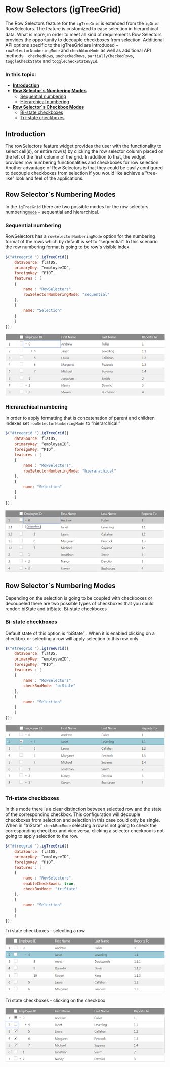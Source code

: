 <!--
|metadata|
{
    "fileName": "igtreegrid-row-selectors",
    "controlName": ["igTreeGrid"],
    "tags": ["Grids", "RowSelectors"]
}
|metadata|
-->
# Row Selectors (igTreeGrid)
The Row Selectors feature for the `igTreeGrid` is extended from the `igGrid` RowSelectors. The feature is customized to ease selection in hierarchical data. What is more, in order to meet all kind of requirements Row Selectors provides the opportunity to decouple checkboxes from selection. Additional API options specific to the igTreeGrid are introduced – `rowSelectorNumberingMode` and `chechkboxMode` as well as additional API methods - `checkedRows`, `uncheckedRows`, `partiallyCheckedRows`, `toggleCheckState` and `toggleCheckStateById`.

### In this topic:

- [**Introduction**](#introduction)
- [**Row Selector`s Numbering Modes**](#numbering-modes)
    - [Sequential numbering](#sequential-numbering-mode)
    - [Hierarchical numbering](#hierarachical-numbering-mode)
- [**Row Selector`s Checkbox Modes**](#checkobox-modes)
    - [Bi-state checkboxes](#biState-checkobox-mode)
    - [Tri-state checkboxes](#triState-checkobox-mode)

## <a id="introduction"></a> Introduction
The rowSelectors feature widget provides the user with the functionality to select cell(s), or entire row(s) by clicking the row selector column placed on the left of the first column of the grid. In addition to that, the widget provides row numbering functionalities and checkboxes for row selection. Another advantage of Row Selectors is that they could be easily configured to decouple checkboxes from selection if you would like achieve a "tree-like" look and feel of the applications.

## <a id="numbering-modes"></a> Row Selector`s Numbering Modes
In the `igTreeGrid` there are two possible modes for the row selectors numbering[`mode`](%%jQueryApiUrl%%/ui.igtreegridrowselectors#options:rowSelectorNumberingMode) – sequential and hierarchical.

### <a id="sequential-numbering-mode"></a> Sequential numbering
RowSelectors has a `rowSelectorNumberingMode` option for the numbering format of the rows which by default is set to “sequential”. In this scenario the row numbering format is going to be row`s visible index.

```js
$("#treegrid ").igTreeGrid({
	dataSource: flatDS,
	primaryKey: “employeeID”,
	foreignKey: “PID”,
	features : [
	{
		name : "RowSelectors",
		rowSelectorNumberingMode: "sequential"
	},
	{
		name: "Selection"
	}
	]
});
```

![igTreeGrid sequential numbering](images/igtree-grid-row-numbering-mode-sequential.png.png "Tree Grid with row numbering mode sequential")

### <a id="hierarachical-numbering-mode"></a>Hierarachical numbering
In order to apply formatting that is concatenation of parent and children indexes set `rowSelectorNumberingMode` to “hierarchical.” 

```js
$("#treegrid ").igTreeGrid({
	dataSource: flatDS,
	primaryKey: “employeeID”,
	foreignKey: “PID”,
	features : [
	{
		name : "RowSelectors",
		rowSelectorNumberingMode: "hierarachical"
	},
	{
		name: "Selection"
	}
	]
});


```
![igTreeGrid hierarachical numbering](images/igtree-grid-row-numbering-mode-hierarchical.png "Tree Grid with row numbering mode hierarachical")

## <a id="checkobox-modes"></a> Row Selector`s Numbering Modes
Depending on the selection is going to be coupled with checkboxes or decoupeled  there are two possible types of checkboxes that you could render: biState and triState.
Bi-state checkboxes

### <a id="biState-checkobox-mode"></a>Bi-state checkboxes
Default state of this option is “biState” . When it is enabled clicking on a checkbox or selecting a row will apply selection to this row only.

```js
$("#treegrid ").igTreeGrid({
	dataSource: flatDS,
	primaryKey: “employeeID”,
	foreignKey: “PID”,
	features : [
	{
		name : "RowSelectors",
		checkBoxMode: "biState"
	},
	{
		name: "Selection"
	}
	]
});
```

![igTreeGrid biState checkbox mode](images/igtree-grid-checkobox-mode-biState.png "Tree Grid with check box mode bi state'")

### <a id="triState-checkobox-mode"></a>Tri-state checkboxes
In this mode there is a clear distinction between selected row and the state of the corresponding checkbox. This configuration will decouple checkboxes from selection and selection in this case could only be single.
When in “triState” `checkBoxMode` selecting a row is not going to check the corresponding checkbox and vice versa, clicking a selector checkbox is not going to apply selection to the row.

```js
$("#treegrid ").igTreeGrid({
	dataSource: flatDS,
	primaryKey: “employeeID”,
	foreignKey: “PID”,
	features : [
	{
		name : "RowSelectors",
        enableCheckBoxes: true,
		checkBoxMode: "triState"
	},
	{
		name: "Selection"
	}
	]
});
```

Tri state checkboxes - selecting a row

![igTreeGrid biState checkbox mode](images/igTreeGridCheckBoxModeTriStateNew2.png "Tree Grid with check box mode tri state")

Tri state checkboxes - clicking on the checkbox

![igTreeGrid biState checkbox mode](images/igTreeGridCheckBoxModeTriStateNew.png "Tree Grid with check box mode tri state")